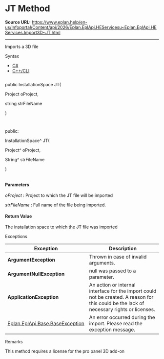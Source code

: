 # JT Method

**Source URL:** https://www.eplan.help/en-us/Infoportal/Content/api/2026/Eplan.EplApi.HEServicesu~Eplan.EplApi.HEServices.Import3D~JT.html

---

Imports a 3D file

Syntax

- [C#](#i-syntax-CS)
- [C++/CLI](#i-syntax-CPP2005)

```
```
public InstallationSpace JT( 

   Project oProject,

   string strFileName

)
```
```

```
```
public:

InstallationSpace^ JT( 

   Project^ oProject,

   String^ strFileName

)
```
```

#### Parameters

*oProject*
:   Project to which the JT file will be imported

*strFileName*
:   Full name of the file being imported.

#### Return Value

The installation space to which the JT file was imported

Exceptions

| Exception | Description |
| --- | --- |
| **ArgumentException** | Thrown in case of invalid arguments. |
| **ArgumentNullException** | null was passed to a parameter. |
| **ApplicationException** | An action or internal interface for the import could not be created. A reason for this could be the lack of necessary rights or licenses. |
| [Eplan.EplApi.Base.BaseException](Eplan.EplApi.Baseu~Eplan.EplApi.Base.BaseException.html) | An error occurred during the import. Please read the exception message. |

Remarks

This method requires a license for the pro panel 3D add-on
